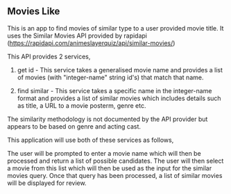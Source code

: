 ## Movies Like

This is an app to find movies of similar type to a user provided movie title.
It uses the Similar Movies API provided by rapidapi (https://rapidapi.com/animeslayerquiz/api/similar-movies/)

This API provides 2 services,

1. get id  -  This service takes a generalised movie name and provides a list of movies (with "integer-name" string id's) that match that name.

2. find similar - This service takes a specific name in the integer-name format and provides a list of similar movies which includes details such as title, a URL to a movie posterm, genre etc.

The similarity methodology is not documented by the API provider but appears to be based on genre and acting cast.

This application will use both of these services as follows,

The user will be prompted to enter a movie name which will then be processed and return a list of possible candidates.
The user will then select a movie from this list which will then be used as the input for the similar movies query.
Once that query has been processed, a list of similar movies will be displayed for review.
